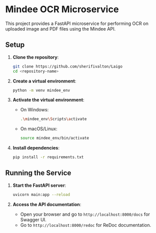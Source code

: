 # Mindee OCR Microservice

This project provides a FastAPI microservice for performing OCR on uploaded image and PDF files using the Mindee API.

## Setup

1. **Clone the repository**:
   ```bash
   git clone https://github.com/sherifivalton/Laigo
   cd <repository-name>
   ```

2. **Create a virtual environment**:
   ```bash
   python -m venv mindee_env
   ```

3. **Activate the virtual environment**:
   - On Windows:
     ```bash
     .\mindee_env\Scripts\activate
     ```
   - On macOS/Linux:
     ```bash
     source mindee_env/bin/activate
     ```

4. **Install dependencies**:
   ```bash
   pip install -r requirements.txt
   ```

## Running the Service

1. **Start the FastAPI server**:
   ```bash
   uvicorn main:app --reload
   ```

2. **Access the API documentation**:
   - Open your browser and go to `http://localhost:8000/docs` for Swagger UI.
   - Go to `http://localhost:8000/redoc` for ReDoc documentation.
